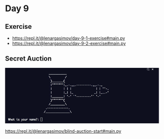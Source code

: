 # Day 9

## Exercise

- https://repl.it/@lenargasimov/day-9-1-exercise#main.py
- https://repl.it/@lenargasimov/day-9-2-exercise#main.py

## Secret Auction

![secret auction](secret_auction.gif)

https://repl.it/@lenargasimov/blind-auction-start#main.py
